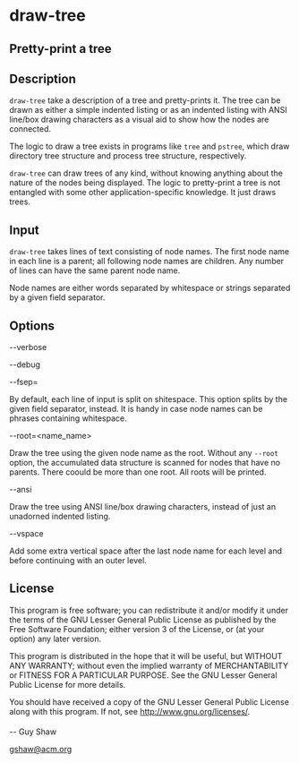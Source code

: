 # draw-tree

## Pretty-print a tree

## Description

`draw-tree` take a description of a tree and pretty-prints it.
The tree can be drawn as either a simple indented listing
or as an indented listing with ANSI line/box drawing characters
as a visual aid to show how the nodes are connected.

The logic to draw a tree exists in programs like
`tree` and `pstree`, which draw directory tree structure
and process tree structure, respectively.

`draw-tree` can draw trees of any kind,
without knowing anything about the nature of the nodes
being displayed.
The logic to pretty-print a tree is not entangled
with some other application-specific knowledge.
It just draws trees.


## Input

`draw-tree` takes lines of text consisting of node names.
The first node name in each line is a parent;
all following node names are children.
Any number of lines can have the same parent node name.

Node names are either words separated by whitespace
or strings separated by a given field separator.

## Options

--verbose

--debug

--fsep=<separator>

By default, each line of input is split on shitespace.
This option splits by the given field separator, instead.
It is handy in case node names can be phrases containing whitespace.

--root=<name_name>

Draw the tree using the given node name as the root.
Without any `--root` option, the accumulated data structure is scanned
for nodes that have no parents.
There coould be more than one root.
All roots will be printed.

--ansi

Draw the tree using ANSI line/box drawing characters,
instead of just an unadorned indented listing.

--vspace

Add some extra vertical space after the last node name
for each level and before continuing with an outer level.

## License

This program is free software; you can redistribute it and/or modify
it under the terms of the GNU Lesser General Public License as
published by the Free Software Foundation; either version 3 of the
License, or (at your option) any later version.

This program is distributed in the hope that it will be useful,
but WITHOUT ANY WARRANTY; without even the implied warranty of
MERCHANTABILITY or FITNESS FOR A PARTICULAR PURPOSE.  See the GNU
Lesser General Public License for more details.

You should have received a copy of the GNU Lesser General Public License
along with this program.  If not, see <http://www.gnu.org/licenses/>.

####

-- Guy Shaw

   gshaw@acm.org

